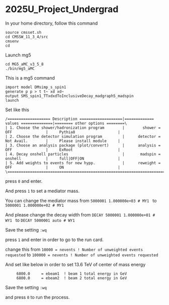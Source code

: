 # 2025U_Project_Undergrad

In your home directory, follow this command
```
source cmsset.sh
cd CMSSW_11_3_4/src
cmsenv
cd
```

Launch mg5
```
cd MG5_aMC_v3_5_8
./bin/mg5_aMC
```

This is a mg5 command
```
import model DMsimp_s_spin1
generate p p > t t~ xd xd~
output SMS_spin1_TTxdxdToInclusiveDecay_madgraph5_madspin
launch
```

Set like this
```
/=================== Description ===================|============= values ==============|======== other options ========\
| 1. Choose the shower/hadronization program        |        shower = OFF               |     Pythia8                   |
| 2. Choose the detector simulation program         |      detector = Not Avail.        |     Please install module     |
| 3. Choose an analysis package (plot/convert)      |      analysis = OFF               |     ExRoot                    |
| 4. Decay onshell particles                        |       madspin = onshell           |     full|OFF|ON               |
| 5. Add weights to events for new hypp.            |      reweight = OFF               |     ON                        |
\=======================================================================================================================/
```
press ```0``` and enter.

And press ```1``` to set a mediator mass.

You can change the mediator mass from ```5000001 1.000000e+03 # MY1 ``` to ```5000001 1.000000e+02 # MY1 ```

And please change the decay width from  ```DECAY 5000001 1.000000e+01 # WY1 ``` to ```DECAY 5000001 auto # WY1 ```

Save the setting ```:wq```

press ```1``` and enter in order to go to the run card.

change this from ```10000 = nevents ! Number of unweighted events requested``` to ```100000 = nevents ! Number of unweighted events requested```

And set like below in order to set 13.6 TeV of center of mass energy

```
     6800.0     = ebeam1  ! beam 1 total energy in GeV
     6800.0     = ebeam2  ! beam 2 total energy in GeV
```

Save the setting ```:wq```

and press ```0``` to run the process.
